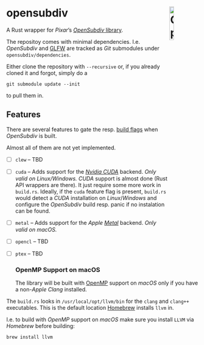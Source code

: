 # opensubdiv <img src="osd-logo.png" alt="OpenSubdiv Logo" width="15%" align="right" align="top">

A Rust wrapper for *Pixar*’s
[*OpenSubdiv* library](http://graphics.pixar.com/opensubdiv/docs/intro.html).

The repositoy comes with minimal dependencies. I.e. *OpenSubdiv* and
[GLFW](https://www.glfw.org/) are tracked as *Git* submodules under
`opensubdiv/dependencies`.

Either clone the repository with `--recursive` or, if you already cloned it and
forgot, simply do a

```
git submodule update --init
```

to pull them in.

## Features

There are several features to gate the resp.
[build flags](https://github.com/PixarAnimationStudios/OpenSubdiv#useful-cmake-options-and-environment-variables)
when *OpenSubdiv* is built.

Almost all of them are not yet implemented.

- [ ] `clew` – TBD
- [ ] `cuda` – Adds support for the [*Nvidia CUDA*](https://developer.nvidia.com/cuda-toolkit)
    backend. *Only valid on Linux/Windows.*
    *CUDA* support is almost done (Rust API wrappers are there).
    It just require some more work in `build.rs`.
    Ideally, if the `cuda` feature flag is present, `build.rs` would detect a
    *CUDA* installation on *Linux*/*Windows* and configure the *OpenSubdiv*
    build resp. panic if no instalation can be found.
- [ ] `metal` – Adds support for the *Apple*
     [*Metal*](https://developer.apple.com/metal/) backend. *Only valid on
     macOS.*
- [ ] `opencl` – TBD
- [ ] `ptex` – TBD

  ### OpenMP Support on macOS

  The library will be built with [OpenMP](https://www.openmp.org/) support on
  *macOS* only if you have a
  non-*Apple* *Clang* installed.

The `build.rs` looks in `/usr/local/opt/llvm/bin` for the `clang` and `clang++`
executables. This is the default location [Homebrew](https://brew.sh/) installs
`llvm` in.

I.e. to build with *OpenMP* support on *macOS* make sure you install `LLVM` via
*Homebrew* before building:

```
brew install llvm
```
